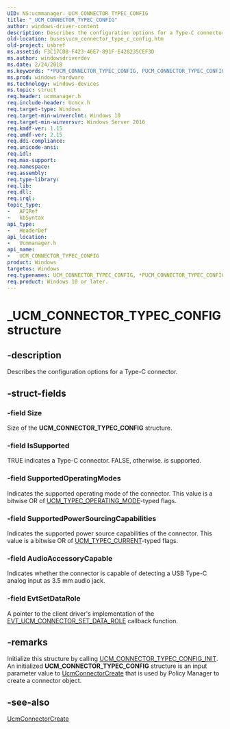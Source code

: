 ```yaml
---
UID: NS:ucmmanager._UCM_CONNECTOR_TYPEC_CONFIG
title: "_UCM_CONNECTOR_TYPEC_CONFIG"
author: windows-driver-content
description: Describes the configuration options for a Type-C connector.
old-location: buses\ucm_connector_type_c_config.htm
old-project: usbref
ms.assetid: F3C17CD8-F423-46E7-891F-E428235CEF3D
ms.author: windowsdriverdev
ms.date: 2/24/2018
ms.keywords: "*PUCM_CONNECTOR_TYPEC_CONFIG, PUCM_CONNECTOR_TYPEC_CONFIG, PUCM_CONNECTOR_TYPEC_CONFIG structure pointer [Buses], UCM_CONNECTOR_TYPEC_CONFIG, UCM_CONNECTOR_TYPEC_CONFIG structure [Buses], _UCM_CONNECTOR_TYPEC_CONFIG, buses.ucm_connector_type_c_config, ucmmanager/PUCM_CONNECTOR_TYPEC_CONFIG, ucmmanager/UCM_CONNECTOR_TYPEC_CONFIG"
ms.prod: windows-hardware
ms.technology: windows-devices
ms.topic: struct
req.header: ucmmanager.h
req.include-header: Ucmcx.h
req.target-type: Windows
req.target-min-winverclnt: Windows 10
req.target-min-winversvr: Windows Server 2016
req.kmdf-ver: 1.15
req.umdf-ver: 2.15
req.ddi-compliance: 
req.unicode-ansi: 
req.idl: 
req.max-support: 
req.namespace: 
req.assembly: 
req.type-library: 
req.lib: 
req.dll: 
req.irql: 
topic_type:
-	APIRef
-	kbSyntax
api_type:
-	HeaderDef
api_location:
-	Ucmmanager.h
api_name:
-	UCM_CONNECTOR_TYPEC_CONFIG
product: Windows
targetos: Windows
req.typenames: UCM_CONNECTOR_TYPEC_CONFIG, *PUCM_CONNECTOR_TYPEC_CONFIG
req.product: Windows 10 or later.
---
```


# _UCM_CONNECTOR_TYPEC_CONFIG structure


## -description


Describes the configuration options for a Type-C connector. 


## -struct-fields




### -field Size

Size of the <b>UCM_CONNECTOR_TYPEC_CONFIG</b> structure. 


### -field IsSupported

TRUE indicates a Type-C connector. FALSE, otherwise.  is supported. 


### -field SupportedOperatingModes

Indicates the supported operating mode of the connector. This value is a bitwise OR of <a href="https://msdn.microsoft.com/library/windows/hardware/mt187946">UCM_TYPEC_OPERATING_MODE</a>-typed flags.


### -field SupportedPowerSourcingCapabilities

Indicates the supported power source capabilities of the connector. This value is a bitwise OR of <a href="https://msdn.microsoft.com/library/windows/hardware/mt187945">UCM_TYPEC_CURRENT</a>-typed flags.


### -field AudioAccessoryCapable

Indicates whether the connector is capable of detecting a USB Type-C analog input as 3.5 mm audio jack.


### -field EvtSetDataRole

A pointer to the client driver's implementation of the <a href="https://msdn.microsoft.com/library/windows/hardware/mt187818">EVT_UCM_CONNECTOR_SET_DATA_ROLE</a> callback function.


## -remarks



Initialize this structure by calling <a href="https://msdn.microsoft.com/library/windows/hardware/mt187931">UCM_CONNECTOR_TYPEC_CONFIG_INIT</a>. An initialized <b>UCM_CONNECTOR_TYPEC_CONFIG</b> structure is an input parameter value to <a href="https://msdn.microsoft.com/library/windows/hardware/mt187909">UcmConnectorCreate</a> that is used by Policy Manager to create a connector object.




## -see-also




<a href="https://msdn.microsoft.com/library/windows/hardware/mt187909">UcmConnectorCreate</a>
 

 

